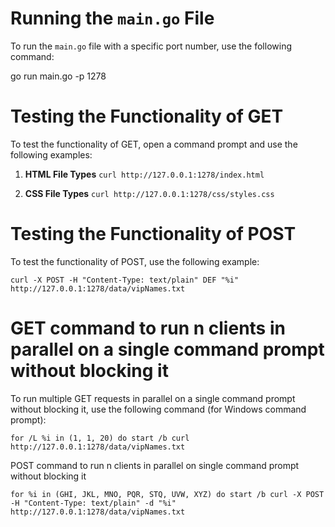 # Running the `main.go` File

To run the `main.go` file with a specific port number, use the following command:

go run main.go -p 1278

# Testing the Functionality of GET

To test the functionality of GET, open a command prompt and use the following examples:

1. **HTML File Types**
`curl http://127.0.0.1:1278/index.html`

2. **CSS File Types**
`curl http://127.0.0.1:1278/css/styles.css`

# Testing the Functionality of POST

To test the functionality of POST, use the following example:

`curl -X POST -H "Content-Type: text/plain" DEF "%i" http://127.0.0.1:1278/data/vipNames.txt`

# GET command to run n clients in parallel on a single command prompt without blocking it

To run multiple GET requests in parallel on a single command prompt without blocking it, use the following command (for Windows command prompt):

`for /L %i in (1, 1, 20) do start /b curl http://127.0.0.1:1278/data/vipNames.txt`

POST command to run n clients in parallel on single command prompt without blocking it

`for %i in (GHI, JKL, MNO, PQR, STQ, UVW, XYZ) do start /b curl -X POST -H "Content-Type: text/plain" -d "%i" http://127.0.0.1:1278/data/vipNames.txt`



 